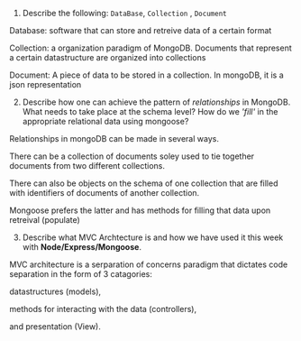 1. Describe the following: `DataBase`, `Collection` , `Document`

Database: software that can store and retreive data of a certain format

Collection: a organization paradigm of MongoDB. Documents that represent a certain datastructure are organized into collections

Document: A piece of data to be stored in a collection. In mongoDB, it is a json representation

2. Describe how one can achieve the pattern of _relationships_ in MongoDB. What
   needs to take place at the schema level? How do we _'fill'_ in the
   appropriate relational data using mongoose?

Relationships in mongoDB can be made in several ways. 

There can be a collection of documents soley used to tie together documents from two different collections. 

There can also be objects on the schema of one collection that are filled with identifiers of documents of another collection. 

Mongoose prefers the latter and has methods for filling that data upon retreival (populate)

3. Describe what MVC Archtecture is and how we have used it this week with
   **Node/Express/Mongoose**.

MVC architecture is a serparation of concerns paradigm that dictates code separation in the form of 3 catagories:
 
 datastructures (models), 
 
 methods for interacting with the data (controllers), 

 and presentation (View).

